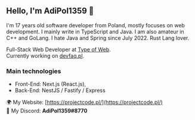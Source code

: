 ## Hello, I'm AdiPol1359 👋

I'm 17 years old software developer from Poland, mostly focuses on web development. I mainly write in TypeScript and Java. I am also amateur in C++ and GoLang. I hate Java and Spring since July 2022.
Rust Lang lover.

Full-Stack Web Developer at [Type of Web](https://github.com/typeofweb/).<br>
Currently working on [devfaq.pl](https://devfaq.pl/).

### Main technologies
- Front-End: Next.js (React.js),
- Back-End: NestJS / Fastify / Express

🌍 My Website: [https://projectcode.pl/](https://projectcode.pl/)<br>
📱 My Discord: **AdiPol1359#8770**
